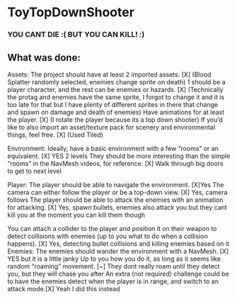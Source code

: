 # ToyTopDownShooter

### YOU CANT DIE :( BUT YOU CAN KILL! :)

## What was done:

Assets: The project should have at least 2 imported assets. [X] (Blood Splatter randomly selected, enemies change sprite on death)
1 should be a player character, and the rest can be enemies or hazards. [X] (Technically the protag and enemies have the same sprite, I forgot to change it and it
is too late for that but I have plenty of different sprites in there that change and spawn on damage and death of enemies)
Have animations for at least the player. [X] (I rotate the player because its a top down shooter)
If you’d like to also import an asset/texture pack for scenery and environmental things, feel free. [X] (Used Tiled)

Environment: Ideally, have a basic environment with a few “rooms” or an equivalent. [X] YES 2 levels
They should be more interesting than the simple “rooms” in the NavMesh videos, for reference. [X] Walk through big doors to get to next level

Player: The player should be able to navigate the environment. [X]Yes
The camera can either follow the player or be a top-down view. [X] Yes, camera follows
The player should be able to attack the enemies with an animation for attacking. [X] Yes, spawn bullets, enemies also attack you but they cant kill you at the moment
you can kill them though

You can attach a collider to the player and position it on their weapon to detect collisions with enemies (up to you what to do when a collision happens). [X] Yes, detecting bullet collisions and killing enemies based on it
Enemies: The enemies should wander the environment with a NavMesh. [X] YES but it is a little janky
Up to you how you do it, as long as it seems like random “roaming” movement. [~] They dont really roam until they detect you, but they will chase you after
An extra (not required) challenge could be to have the enemies detect when the player is in range, and switch to an attack mode.[X] Yeah I did this instead
